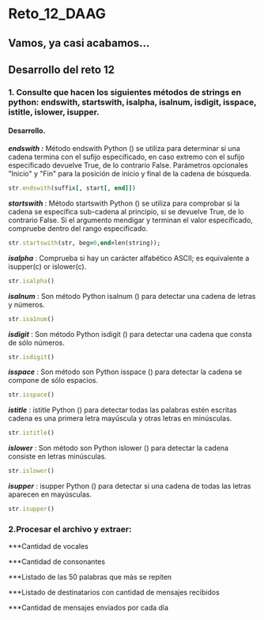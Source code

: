 # Reto_12_DAAG


## Vamos, ya casi acabamos... 

## Desarrollo del reto 12

### 1. Consulte que hacen los siguientes métodos de strings en python: endswith, startswith, isalpha, isalnum, isdigit, isspace, istitle, islower, isupper.

#### Desarrollo.


***endswith :*** 
Método endswith Python () se utiliza para determinar si una cadena termina con el sufijo especificado, en caso extremo con el sufijo especificado devuelve True, de lo contrario False. Parámetros opcionales "Inicio" y "Fin" para la posición de inicio y final de la cadena de búsqueda.

```ruby
str.endswith(suffix[, start[, end]])
```


***startswith*** : Método startswith Python () se utiliza para comprobar si la cadena se especifica sub-cadena al principio, si se devuelve True, de lo contrario False. Si el argumento mendigar y terminan el valor especificado, compruebe dentro del rango especificado.

```ruby
str.startswith(str, beg=0,end=len(string));
```


***isalpha*** : Comprueba si hay un carácter alfabético ASCII; es equivalente a isupper(c) or islower(c). 

```ruby
str.isalpha()
```


***isalnum*** : Son método Python isalnum () para detectar una cadena de letras y números.

```ruby
str.isa1num()
```

***isdigit*** : Son método Python isdigit () para detectar una cadena que consta de sólo números.

```ruby
str.isdigit()
```

***isspace*** : Son método son Python isspace () para detectar la cadena se compone de sólo espacios.


```ruby
str.isspace()
```


***istitle*** : istitle Python () para detectar todas las palabras estén escritas cadena es una primera letra mayúscula y otras letras en minúsculas.


```ruby
str.istitle()
```



***islower*** : Son método son Python islower () para detectar la cadena consiste en letras minúsculas.

```ruby
str.islower()
```



***isupper*** : isupper Python () para detectar si una cadena de todas las letras aparecen en mayúsculas.

```ruby
str.isupper()
```


### 2.Procesar el archivo y extraer:


***Cantidad de vocales

***Cantidad de consonantes

***Listado de las 50 palabras que más se repiten

***Listado de destinatarios con cantidad de mensajes recibidos

***Cantidad de mensajes enviados por cada día


